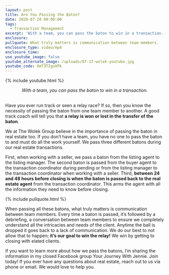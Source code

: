 ```yaml
---
layout: post
title: Are You Passing the Baton?
date: 2020-07-20 00:00:00
tags:
  - Transaction Management
excerpt: 'With a team, you can pass the baton to win in a transaction.'
enclosure:
pullquote: What truly matters is communication between team members.
enclosure_type: video/mp4
enclosure_time:
use_youtube_image: false
youtube_alternate_image: /uploads/07-17-wolek-youtube.jpg
youtube_code: OmT3TIguXPk
---
```


{% include youtube.html %}

<center><em>With a team, you can pass the baton to win in a transaction.</em></center>

<br>Have you ever run track or seen a relay race? If so, then you know the necessity of passing the baton from one team member to another. A good track coach will tell you that **a relay is won or lost in the transfer of the baton**.

We at The Wolek Group believe in the importance of passing the baton in real estate too. If you don’t have a team, you have no one to pass the baton to and must do all the work yourself. We pass three different batons during our real estate transactions.

First, when working with a seller, we pass a baton from the listing agent to the listing manager. The second baton is passed from the buyer agent to the transaction coordinator during pending or from the listing manager to the transaction coordinator when working with a seller. Third, **between 24 and 48 hours before closing is when the baton is passed back to the real estate agent** from the transaction coordinator. This arms the agent with all the information they need to know before closing.

{% include pullquote.html %}

When passing all these batons, what truly matters is communication between team members. Every time a baton is passed, it’s followed by a debriefing, a conversation between team members to ensure we completely understand all the intricacies and needs of the client. Anytime the ball is dropped it goes back to a lack of communication. We do our best to not allow that to happen; **it’s our goal to win the relay\!** We win by getting to closing with elated clients.

If you want to learn more about how we pass the batons, I’m sharing the information in my closed Facebook group Your Journey With Jennie. Join today\! If you ever have any questions about real estate, reach out to us via phone or email. We would love to help you.